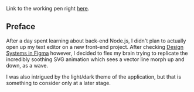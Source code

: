 Link to the working pen right [here](https://codepen.io/borntofrappe/full/oPGMQa/).

## Preface

After a day spent learning about back-end Node.js, I didn't plan to actually open up my text editor on a new front-end project. After checking [Design Systems in Figma](https://designcode.io/design-system-in-figma/) however, I decided to flex my brain trying to replicate the incredibly soothing SVG animation which sees a vector line morph up and down, as a wave.

I was also intrigued by the light/dark theme of the application, but that is something to consider only at a later stage.